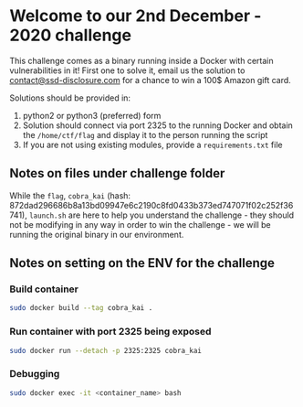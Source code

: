 # Welcome to our 2nd December - 2020 challenge
This challenge comes as a binary running inside a Docker with certain vulnerabilities in it!
First one to solve it, email us the solution to contact@ssd-disclosure.com for a chance to win a 100$ Amazon gift card.

Solutions should be provided in:
1. python2 or python3 (preferred) form
2. Solution should connect via port 2325 to the running Docker and obtain the `/home/ctf/flag` and display it to the person running the script
3. If you are not using existing modules, provide a `requirements.txt` file

## Notes on files under challenge folder
While the `flag`, `cobra_kai` (hash: 872dad296686b8a13bd09947e6c2190c8fd0433b373ed747071f02c252f36741), `launch.sh` are here to help you understand the challenge - they should not be modifying in any way in order to win the challenge - we will be running the original binary in our environment.


## Notes on setting on the ENV for the challenge
### Build container
```bash
sudo docker build --tag cobra_kai .
```

### Run container with port 2325 being exposed
```bash
sudo docker run --detach -p 2325:2325 cobra_kai
```

### Debugging 
```bash
sudo docker exec -it <container_name> bash
```
